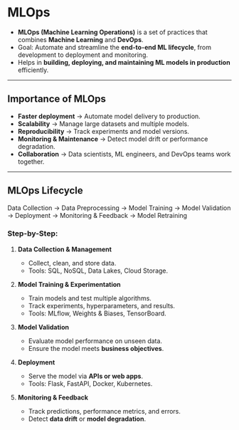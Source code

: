 # MLOps

- **MLOps (Machine Learning Operations)** is a set of practices that combines **Machine Learning** and **DevOps**.  
- Goal: Automate and streamline the **end-to-end ML lifecycle**, from development to deployment and monitoring.  
- Helps in **building, deploying, and maintaining ML models in production** efficiently.

---

## Importance of MLOps

- **Faster deployment** → Automate model delivery to production.  
- **Scalability** → Manage large datasets and multiple models.  
- **Reproducibility** → Track experiments and model versions.  
- **Monitoring & Maintenance** → Detect model drift or performance degradation.  
- **Collaboration** → Data scientists, ML engineers, and DevOps teams work together.

---

## MLOps Lifecycle

Data Collection → Data Preprocessing → Model Training → Model Validation → Deployment → Monitoring & Feedback → Model Retraining

### Step-by-Step:

1. **Data Collection & Management**  
   - Collect, clean, and store data.  
   - Tools: SQL, NoSQL, Data Lakes, Cloud Storage.

2. **Model Training & Experimentation**  
   - Train models and test multiple algorithms.  
   - Track experiments, hyperparameters, and results.  
   - Tools: MLflow, Weights & Biases, TensorBoard.

3. **Model Validation**  
   - Evaluate model performance on unseen data.  
   - Ensure the model meets **business objectives**.  

4. **Deployment**  
   - Serve the model via **APIs or web apps**.  
   - Tools: Flask, FastAPI, Docker, Kubernetes.

5. **Monitoring & Feedback**  
   - Track predictions, performance metrics, and errors.  
   - Detect **data drift** or **model degradation**.
